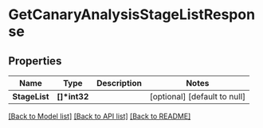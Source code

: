 # GetCanaryAnalysisStageListResponse

## Properties

| Name          | Type          | Description | Notes                        |
| ------------- | ------------- | ----------- | ---------------------------- |
| **StageList** | **[]\*int32** |             | [optional] [default to null] |

[[Back to Model list]](../README.md#documentation-for-models) [[Back to API list]](../README.md#documentation-for-api-endpoints) [[Back to README]](../README.md)
